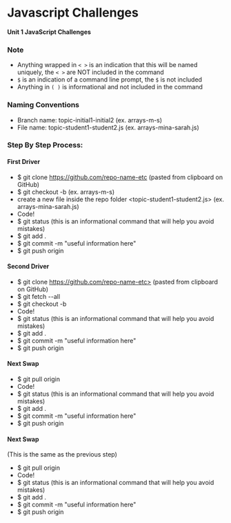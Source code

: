 # Javascript Challenges
**Unit 1 JavaScript Challenges**

### Note
- Anything wrapped in `< >` is an indication that this will be named uniquely, the `< >` are NOT included in the command
- `$` is an indication of a command line prompt, the `$` is not included
- Anything in `( )` is informational and not included in the command

### Naming Conventions
- Branch name: topic-initial1-initial2 (ex. arrays-m-s)
- File name: topic-student1-student2.js (ex. arrays-mina-sarah.js)

### Step By Step Process:

#### First Driver
- $ git clone <https://github.com/repo-name-etc> (pasted from clipboard on GitHub)
- $ git checkout -b <topic-initial1-initial2> (ex. arrays-m-s)
- create a new file inside the repo folder <topic-student1-student2.js> (ex. arrays-mina-sarah.js)
- Code!
- $ git status (this is an informational command that will help you avoid mistakes)
- $ git add .
- $ git commit -m "useful information here"
- $ git push origin <your-branch-name>


#### Second Driver
- $ git clone https://github.com/repo-name-etc> (pasted from clipboard on GitHub)
- $ git fetch --all
- $ git checkout -b <your-branch-name>
- Code!
- $ git status (this is an informational command that will help you avoid mistakes)
- $ git add .
- $ git commit -m "useful information here"
- $ git push origin <your-branch-name>
  
  
#### Next Swap
- $ git pull origin <your-branch-name>
- Code!
- $ git status (this is an informational command that will help you avoid mistakes)
- $ git add .
- $ git commit -m "useful information here"
- $ git push origin <your-branch-name>


#### Next Swap
(This is the same as the previous step)
- $ git pull origin <your-branch-name>
- Code!
- $ git status (this is an informational command that will help you avoid mistakes)
- $ git add .
- $ git commit -m "useful information here"
- $ git push origin <your-branch-name>
